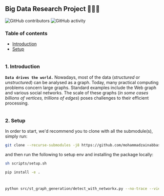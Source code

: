 ## Big Data Research Project 👨🏻‍💻

![GitHub contributors](https://img.shields.io/github/contributors/mohammadzainabbas/Big-Data-Research-Project)
![GitHub activity](https://img.shields.io/github/commit-activity/w/mohammadzainabbas/Big-Data-Research-Project?logoColor=brightgreen)

### Table of contents

- [Introduction](#introduction)
- [Setup](#setup)

#

<a id="introduction" />

### 1. Introduction

__`Data drives the world.`__ Nowadays, most of the data (_structured_ or _unstructured_) can be analysed as a graph. Today, many practical computing problems concern large graphs. Standard examples include the Web graph and various social networks. The scale of these graphs (_in some cases billions of vertices, trillions of edges_) poses challenges to their efficient processing.

#

<a id="setup" />

### 2. Setup

In order to start, we'd recommend you to clone with all the submodule(s), simply run:

```bash
git clone --recurse-submodules -j8 https://github.com/mohammadzainabbas/Big-Data-Research-Project.git
```

and then run the following to setup env and installing the package locally:

```bash
sh scripts/setup.sh
```

```bash
pip install -e .
```
#

```bash
python src/st_graph_generation/detect_with_networkx.py --no-trace --view-img --source test/street.mp4 --show-fps --seed 2 --track --show-track --project data --name live_graph
```

#
